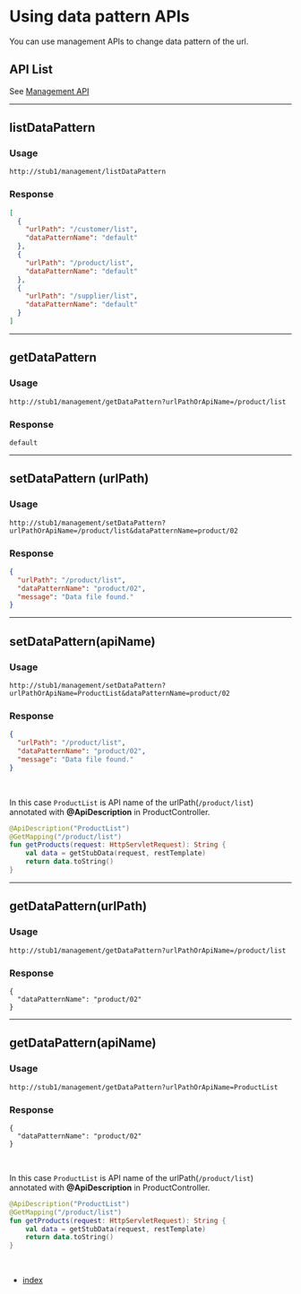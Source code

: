 # Using data pattern APIs

You can use management APIs to change data pattern of the url.

## API List

See [Management API](../management/management_api.md)

<hr>

## listDataPattern

### Usage

```
http://stub1/management/listDataPattern
```

### Response

```json
[
  {
    "urlPath": "/customer/list",
    "dataPatternName": "default"
  },
  {
    "urlPath": "/product/list",
    "dataPatternName": "default"
  },
  {
    "urlPath": "/supplier/list",
    "dataPatternName": "default"
  }
]
```

<hr>

## getDataPattern

### Usage

```
http://stub1/management/getDataPattern?urlPathOrApiName=/product/list
```

### Response

```
default
```

<hr>

## setDataPattern (urlPath)

### Usage

```
http://stub1/management/setDataPattern?urlPathOrApiName=/product/list&dataPatternName=product/02
```

### Response

```json
{
  "urlPath": "/product/list",
  "dataPatternName": "product/02",
  "message": "Data file found."
}
```

<hr>

## setDataPattern(apiName)

### Usage

```
http://stub1/management/setDataPattern?urlPathOrApiName=ProductList&dataPatternName=product/02
```

### Response

```json
{
  "urlPath": "/product/list",
  "dataPatternName": "product/02",
  "message": "Data file found."
}
```

<br>

In this case `ProductList` is API name of the urlPath(`/product/list`) annotated with **@ApiDescription** in
ProductController.

```kotlin
@ApiDescription("ProductList")
@GetMapping("/product/list")
fun getProducts(request: HttpServletRequest): String {
    val data = getStubData(request, restTemplate)
    return data.toString()
}
```

<hr>

## getDataPattern(urlPath)

### Usage

```
http://stub1/management/getDataPattern?urlPathOrApiName=/product/list
```

### Response

```
{
  "dataPatternName": "product/02"
}
```

<hr>

## getDataPattern(apiName)

### Usage

```
http://stub1/management/getDataPattern?urlPathOrApiName=ProductList
```

### Response

```
{
  "dataPatternName": "product/02"
}
```

<br>

In this case `ProductList` is API name of the urlPath(`/product/list`) annotated with **@ApiDescription** in
ProductController.

```kotlin
@ApiDescription("ProductList")
@GetMapping("/product/list")
fun getProducts(request: HttpServletRequest): String {
    val data = getStubData(request, restTemplate)
    return data.toString()
}
```

<br>

- [index](../index.md)

<br>
